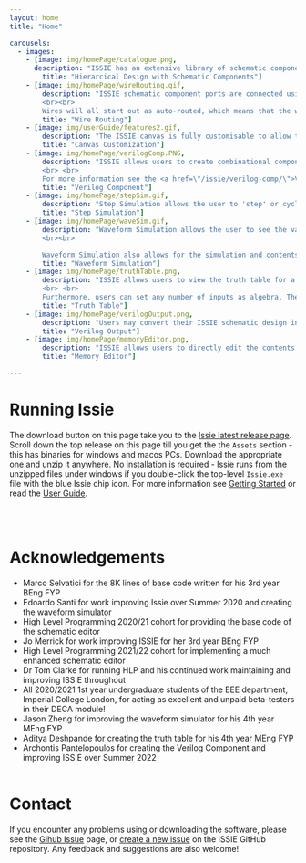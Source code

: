 ```yaml
---
layout: home
title: "Home" 

carousels:
  - images:
    - [image: img/homePage/catalogue.png, 
      description: "ISSIE has an extensive library of schematic components available in the 'Catalogue' menu. Components include low-level gates, flipflops, and multiplexers, as well as larger blocks: RAMs, ROMs, configurable n-bit registers, counters and adders. Viewer components are used to (optionally) view simulation waveforms of nodes on sub-sheets. Wire label components allow any number of nodes on one design sheet to be connected without visible wires. More complex functions can quickly be constructed as sub-sheets and then used as a 'custom component' (found under 'THIS PROJECT'). Custom components can have shape and I/O positions altered at any time via an intuitive and fast drag and drop GUI", 
        title: "Hierarcical Design with Schematic Components"]
    - [image: img/homePage/wireRouting.gif, 
        description: "ISSIE schematic component ports are connected using drag-and-drop: each connection represents a wire or bus. ISSIE has two methods of routing wires: <b>auto-routing</b> and <b>manual-routing</b>. 
        <br><br>
        Wires will all start out as auto-routed, which means that the wire’s path is created automatically by the program. This path will update when moving any connected components. ISSIE also allows for manual routing, where the user may manipulate segments of the wire as desired to make the circuit more readable. Much care has been put into a user interface for routing which <i>just works</i> quickly with no learning curve.", 
        title: "Wire Routing"]
    - [image: img/userGuide/features2.gif, 
        description: "The ISSIE canvas is fully customisable to allow the creation of readable and good-looking schematics. <b>Specifically:</b> <br><br> (a) Rotate, flip and Move all symbols <br> (b) Change and move around the symbols' labels <br> (c) Manually route wires as you like <br> (d) Auto-align elements <br> (e) Select the wire type you desire (radiussed, jump or modern wires)", 
        title: "Canvas Customization"]
    - [image: img/homePage/verilogComp.PNG, 
        description: "ISSIE allows users to create combinational components by defining their logic in Verilog. Such component can be used as a Custom Component in all designs.
        <br> <br>
        For more information see the <a href=\"/issie/verilog-comp/\">Verilog Component page</a>", 
        title: "Verilog Component"]
    - [image: img/homePage/stepSim.gif, 
        description: "Step Simulation allows the user to 'step' or cycle through each clock tick, and view the current design sheet's Output and Viewer component information. It also allows users to view how the state changes in stateful components such as RAM.", 
        title: "Step Simulation"]
    - [image: img/homePage/waveSim.gif, 
        description: "Waveform Simulation allows the user to see the values in each selected set of connected wires (net) over time as a waveform. The waveform simulator uses a drag-and-drop GUI to delete or reorder waveforms, and a separate project explorer window to add them. Hovering on a waveform name highlights its component and all connected busses on its design sheet. Any design sheet may be viewed or edited and the simulation refreshed to see changes immediately. The values in the waveform simulator can be viewed in various formats: binary, hexadecimal, unsigned decimal and signed decimal. The Waveform Simulator uses a draggable sidebar to partition screen space dynamically between waveforms and circuit.
        <br><br>

        Waveform Simulation also allows for the simulation and contents viewing of memory components such as RAM.", 
        title: "Waveform Simulation"]
    - [image: img/homePage/truthTable.png, 
        description: "ISSIE allows users to view the truth table for a selected circuit of combinational logic. This can be either the full truth table or a reduced one by denoting all Don't Cares with 'X's. 
        <br> <br>
        Furthermore, users can set any number of inputs as algebra. The resultant truth table will show outputs as a function of the inputs.", 
        title: "Truth Table"]
    - [image: img/homePage/verilogOutput.png, 
        description: "Users may convert their ISSIE schematic design into a Verilog file using the \"Write design as Verilog\" option found in the header bar of the application. This allows great flexibility as ISSIE designs may be used in more complex design tools and other programs that use Verilog; allowing ISSIE to be used as a top-level design that can be further developed if needed. Verilog output for simulation or synthesis is documented as part of the Verilog write process, this includes links to a <a href=\"http://bygone.clairexen.net/yosys/download.html\">YoSys</a> workflow for synthesis on FPGAs. Imperial College users can download a pre-installed VM for this workflow, the VHDL output is standalone and should work with other synthesis methods", 
        title: "Verilog Output"]
    - [image: img/homePage/memoryEditor.png, 
        description: "ISSIE allows users to directly edit the contents of Memory components, for more versatility and ease of use. Memory contents can also be exported and imported via .ram files", 
        title: "Memory Editor"]

---
```




# Running Issie

The download button on this page take you to the [Issie latest release page](https://github.com/tomcl/issie/releases). Scroll down the top release on this page till you get the the `Assets` section - this has binaries for windows and macos PCs. Download the appropriate one and unzip it anywhere. No installation is required - Issie runs from the unzipped files under windows if you double-click the top-level `Issie.exe` file with the blue Issie chip icon. For more information see [Getting Started](https://github.com/tomcl/ISSIE#getting-started) or read the [User Guide](https://tomcl.github.io/issie/user-guide/).

<br><br>

# Acknowledgements

- Marco Selvatici for the 8K lines of base code written for his 3rd year BEng FYP
- Edoardo Santi for work improving Issie over Summer 2020 and creating the waveform simulator
- High Level Programming 2020/21 cohort for providing the base code of the schematic editor
- Jo Merrick for work improving ISSIE for her 3rd year BEng FYP
- High Level Programming 2021/22 cohort for implementing a much enhanced schematic editor
- Dr Tom Clarke for running HLP and his continued work maintaining and improving ISSIE throughout
- All 2020/2021 1st year undergraduate students of the EEE department, Imperial College London, for acting as excellent and unpaid beta-testers in their DECA module!
- Jason Zheng for improving the waveform simulator for his 4th year MEng FYP
- Aditya Deshpande for creating the truth table for his 4th year MEng FYP
- Archontis Pantelopoulos for creating the Verilog Component and improving ISSIE over Summer 2022
<br><br>


# Contact

If you encounter any problems using or downloading the software, please see the [Gihub Issue](https://github.com/tomcl/issie/issues) page, or [create a new issue](https://github.com/tomcl/issie/issues/new) on the ISSIE GitHub repository. Any feedback and suggestions are also welcome!

<br><br>